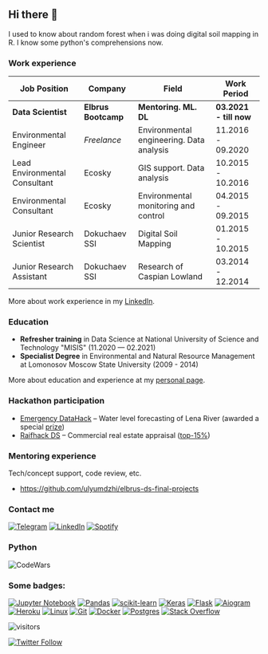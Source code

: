 ## Hi there 👋

I used to know about random forest when i was doing digital soil mapping in R. I know some python's comprehensions now.

### Work experience 
| Job Position                 | Company              | Field                                     | Work Period            |
| -----------------------------| ---------------------| ------------------------------------------| -----------------------|
| **Data Scientist**           | **Elbrus Bootcamp**  | **Mentoring. ML. DL**                     | **03.2021 - till now** |
| Environmental Engineer       | *Freelance*          | Environmental engineering. Data analysis  | 11.2016 - 09.2020      |
| Lead Environmental Consultant| Ecosky               | GIS support. Data analysis                | 10.2015 - 10.2016      |
| Environmental Consultant     | Ecosky               | Environmental monitoring and control      | 04.2015 - 09.2015      |
| Junior Research Scientist    | Dokuchaev SSI        | Digital Soil Mapping                      | 01.2015 - 10.2015      |
| Junior Research Assistant    | Dokuchaev SSI        | Research of Caspian Lowland               | 03.2014 - 12.2014      |

More about work experience in my [LinkedIn](https://www.linkedin.com/in/ulyumdzhi/).<br>

### Education 
- **Refresher training** in Data Science at National University of Science and Technology "MISIS" (11.2020 — 02.2021)
- **Specialist Degree** in Environmental and Natural Resource Management at Lomonosov Moscow State University (2009 - 2014)

More about education and experience at my [personal page](https://ulyumdzhi.site).<br>

### Hackathon participation 
- [Emergency DataHack](https://github.com/ulyumdzhi/Emergency) – Water level forecasting of Lena River (awarded a special [prize](datahack.png))
- [Raifhack DS](https://github.com/ulyumdzhi/Raifhack) – Commercial real estate appraisal ([top-15%](raifhack.png))

### Mentoring experience
Tech/concept support, code review, etc.
- https://github.com/ulyumdzhi/elbrus-ds-final-projects


### Contact me 
[![Telegram](https://img.shields.io/badge/Telegram-2CA5E0?style=for-the-badge&logo=telegram&logoColor=white)](https://t.me/ulyumdzhi)
[![LinkedIn](https://img.shields.io/badge/linkedin-%230077B5.svg?style=for-the-badge&logo=linkedin&logoColor=white)](https://www.linkedin.com/in/ulyumdzhi/)
[![Spotify](https://img.shields.io/badge/Spotify-1ED760?style=for-the-badge&logo=spotify&logoColor=white)](https://open.spotify.com/user/313duunkq425fjbsphrmcja2cmyy?si=95f344d9ac76485e)

### Python 
![CodeWars](https://www.codewars.com/users/ulyumdzhi/badges/large)

### Some badges:
[![Jupyter Notebook](https://img.shields.io/badge/jupyter-%23FA0F00.svg?style=for-the-badge&logo=jupyter&logoColor=white)](https://jupyter.org)
[![Pandas](https://img.shields.io/badge/pandas-%23150458.svg?style=for-the-badge&logo=pandas&logoColor=white)](https://pandas.pydata.org)
[![scikit-learn](https://img.shields.io/badge/scikit--learn-%23F7931E.svg?style=for-the-badge&logo=scikit-learn&logoColor=white)](https://scikit-learn.org/)
[![Keras](https://img.shields.io/badge/Keras-%23D00000.svg?style=for-the-badge&logo=Keras&logoColor=white)](https://keras.io)
[![Flask](https://img.shields.io/badge/flask-%23000.svg?style=for-the-badge&logo=flask&logoColor=white)](https://flask.palletsprojects.com/en/2.0.x/)
[![Aiogram](https://img.shields.io/badge/Aiogram-2CA5E0?style=for-the-badge&logo=telegram&logoColor=white)](https://docs.aiogram.dev/)
[![Heroku](https://img.shields.io/badge/heroku-%23430098.svg?style=for-the-badge&logo=heroku&logoColor=white)](https://www.heroku.com)
[![Linux](https://img.shields.io/badge/Linux-FCC624?style=for-the-badge&logo=linux&logoColor=black)](https://www.kernel.org)
[![Git](https://img.shields.io/badge/git-%23F05033.svg?style=for-the-badge&logo=git&logoColor=white)](https://git-scm.com)
[![Docker](https://img.shields.io/badge/docker-%230db7ed.svg?style=for-the-badge&logo=docker&logoColor=white)](https://www.docker.com)
[![Postgres](https://img.shields.io/badge/postgres-%23316192.svg?style=for-the-badge&logo=postgresql&logoColor=white)](https://www.postgresql.org)
[![Stack Overflow](https://img.shields.io/badge/-Stackoverflow-FE7A16?style=for-the-badge&logo=stack-overflow&logoColor=white)](https://stackoverflow.com)


![visitors](https://visitor-badge.glitch.me/badge?page_id=ulyumdzhi.ulyumdzhi)

[![Twitter Follow](https://img.shields.io/twitter/follow/uliumdzhi)](https://twitter.com/uliumdzhi)
